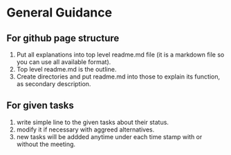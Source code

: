 # General Guidance
## For github page structure
1. Put all explanations into top level readme.md file (it is a markdown file so you can use all available format). 
2. Top level readme.md is the outline. 
3. Create directories and put readme.md into those to explain its function, as secondary description. 

## For given tasks
1. write simple line to the given tasks about their status. 
2. modify it if necessary with aggreed alternatives.
3. new tasks will be addded anytime under each time stamp with or without the meeting. 

